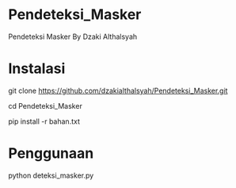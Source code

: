 # Pendeteksi_Masker
Pendeteksi Masker By Dzaki Althalsyah

# Instalasi

git clone https://github.com/dzakialthalsyah/Pendeteksi_Masker.git

cd Pendeteksi_Masker

pip install -r bahan.txt

# Penggunaan

python deteksi_masker.py
